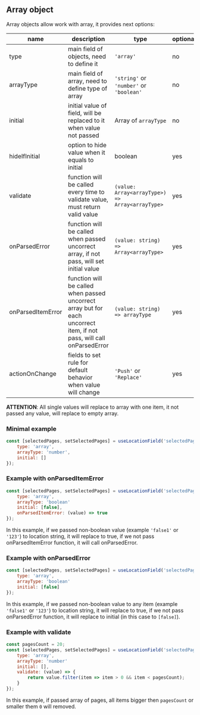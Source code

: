 ## Array object

Array objects allow work with array, it provides next options:

| name              | description                                                                                                           | type                                            | optional | default  |
| ----------------- | --------------------------------------------------------------------------------------------------------------------- | ----------------------------------------------- | -------- | -------- |
| type              | main field of objects, need to define it                                                                              | `'array'`                                       | no       | -        |
| arrayType         | main field of array, need to define type of array                                                                     | `'string'` or `'number'` or `'boolean'`         | no       | -        |
| initial           | initial value of field, will be replaced to it when value not passed                                                  | Array of `arrayType`                            | no       | -        |
| hideIfInitial     | option to hide value when it equals to initial                                                                        | boolean                                         | yes      | false    |
| validate          | function will be called every time to validate value, must return valid value                                         | `(value: Array<arrayType>) => Array<arrayType>` | yes      | -        |
| onParsedError     | function will be called when passed uncorrect array, if not pass, will set initial value                              | `(value: string) => Array<arrayType>`           | yes      | -        |
| onParsedItemError | function will be called when passed uncorrect array but for each uncorrect item, if not pass, will call onParsedError | `(value: string) => arrayType`                  | yes      | -        |
| actionOnChange    | fields to set rule for default behavior when value will change                                                        | `'Push'` or `'Replace'`                         | yes      | `'Push'` |

**ATTENTION**: All single values will replace to array with one item, it not passed any value, will replace to empty array.

### Minimal example

```javascript
const [selectedPages, setSelectedPages] = useLocationField('selectedPages', {
	type: 'array',
	arrayType: 'number',
	initial: []
});
```

### Example with onParsedItemError

```javascript
const [selectedPages, setSelectedPages] = useLocationField('selectedPages', {
	type: 'array',
	arrayType: 'boolean'
	initial: [false],
	onParsedItemError: (value) => true
});
```

In this example, if we passed non-boolean value (example `'false1'` or `'123'`) to location string, it will replace to true, if we not pass onParsedItemError function, it will call onParsedError.

### Example with onParsedError

```javascript
const [selectedPages, setSelectedPages] = useLocationField('selectedPages', {
	type: 'array',
	arrayType: 'boolean'
	initial: [false]
});
```

In this example, if we passed non-boolean value to any item (example `'false1'` or `'123'`) to location string, it will replace to true, if we not pass onParsedError function, it will replace to initial (in this case to `[false]`).

### Example with validate

```javascript
const pagesCount = 20;
const [selectedPages, setSelectedPages] = useLocationField('selectedPages', {
	type: 'array',
	arrayType: 'number'
	initial: [],
	validate: (value) => {
		return value.filter(item => item > 0 && item < pagesCount);
	}
});
```

In this example, if passed array of pages, all items bigger then `pagesCount` or smaller them `0` will removed.
